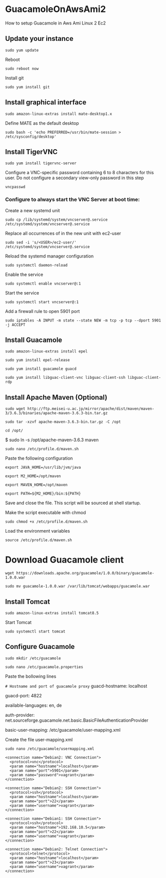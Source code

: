 # GuacamoleOnAwsAmi2
How to setup Guacamole in Aws Ami Linux 2 Ec2

## Update your instance

`sudo yum update`

Reboot

`sudo reboot now`

Install git

`sudo yum install git`

## Install graphical interface
`sudo amazon-linux-extras install mate-desktop1.x`

Define MATE as the default desktop

`sudo bash -c 'echo PREFERRED=/usr/bin/mate-session > /etc/sysconfig/desktop'`

## Install TigerVNC
`sudo yum install tigervnc-server`

Configure a VNC-specific password containing 6 to 8 characters for this user. Do not configure a secondary view-only password in this step

`vncpasswd`

### Configure to always start the VNC Server at boot time:

Create a new systemd unit

`sudo cp /lib/systemd/system/vncserver@.service /etc/systemd/system/vncserver@.service`

Replace all occurrences of <USER> in the new unit with ec2-user

`sudo sed -i 's/<USER>/ec2-user/' /etc/systemd/system/vncserver@.service`

Reload the systemd manager configuration

`sudo systemctl daemon-reload`

Enable the service

`sudo systemctl enable vncserver@:1`

Start the service

`sudo systemctl start vncserver@:1`

Add a firewall rule to open 5901 port

`sudo iptables -A INPUT -m state --state NEW -m tcp -p tcp --dport 5901 -j ACCEPT`
## Install Guacamole

`sudo amazon-linux-extras install epel`

`sudo yum install epel-release`

`sudo yum install guacamole guacd`

`sudo yum install libguac-client-vnc libguac-client-ssh libguac-client-rdp`

## Install Apache Maven (Optional)

`sudo wget http://ftp.meisei-u.ac.jp/mirror/apache/dist/maven/maven-3/3.6.3/binaries/apache-maven-3.6.3-bin.tar.gz`

`sudo tar -xzvf apache-maven-3.6.3-bin.tar.gz -C /opt`

`cd /opt/`

$ sudo ln -s /opt/apache-maven-3.6.3 maven

`sudo nano /etc/profile.d/maven.sh`

Paste the following configuration

`export JAVA_HOME=/usr/lib/jvm/java`

`export M2_HOME=/opt/maven`

`export MAVEN_HOME=/opt/maven`

`export PATH=${M2_HOME}/bin:${PATH}`

Save and close the file. This script will be sourced at shell startup.

Make the script executable with chmod

`sudo chmod +x /etc/profile.d/maven.sh`

Load the environment variables

`source /etc/profile.d/maven.sh`

# Download Guacamole client

`wget https://downloads.apache.org/guacamole/1.0.0/binary/guacamole-1.0.0.war`

`sudo mv guacamole-1.0.0.war /var/lib/tomcat/webapps/guacamole.war`

## Install Tomcat

`sudo amazon-linux-extras install tomcat8.5`

Start Tomcat

`sudo systemctl start tomcat`

## Configure Guacamole

`sudo mkdir /etc/guacamole`

`sudo nano /etc/guacamole.properties`

Paste the bollowing lines

`# Hostname and port of guacamole proxy`
guacd-hostname:      localhost

guacd-port:          4822

available-languages: en, de

auth-provider: net.sourceforge.guacamole.net.basic.BasicFileAuthenticationProvider

basic-user-mapping: /etc/guacamole/user-mapping.xml

Create the file user-mapping.xml

`sudo nano /etc/guacamole/usermapping.xml`

  <authorize username="USERNAME" password="PASSWORD">
    <!--
    <connection name="Debian2: RDP Connection">
      <protocol>rdp</protocol>
      <param name="hostname">localhost</param>
      <param name="port">3389</param>
    </connection>
    -->
 
    <connection name="Debian2: VNC Connection">
      <protocol>vnc</protocol>
      <param name="hostname">localhost</param>
      <param name="port">5901</param>
      <param name="password">vagrant</param>
    </connection>
 
    <connection name="Debian2: SSH Connection">
      <protocol>ssh</protocol>
      <param name="hostname">localhost</param>
      <param name="port">22</param>
      <param name="username">vagrant</param>
    </connection>
 
    <connection name="Debian1: SSH Connection">
      <protocol>ssh</protocol>
      <param name="hostname">192.168.10.5</param>
      <param name="port">22</param>
      <param name="username">vagrant</param>
    </connection>
 
    <connection name="Debian2: Telnet Connection">
      <protocol>telnet</protocol>
      <param name="hostname">localhost</param>
      <param name="port">23</param>
      <param name="username">vagrant</param>
    </connection>
  </authorize>
</user-mapping>
